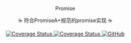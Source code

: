 <p align="center">
  Promise
</p>
<p align="center">☕️ 符合PromiseA+规范的promise实现 ☕️</p>
<p align="center">
  <a href='https://travis-ci.org/xieww/promise'>
    <img src='https://travis-ci.org/xieww/promise.svg?branch=master' alt='Coverage Status' />
  </a>
  <a href='https://coveralls.io/github/xieww/promise'>
    <img src='https://coveralls.io/repos/github/xieww/promise/badge.svg' alt='Coverage Status' />
  </a>
  <a href="https://shields.io/category/license">
  <img alt="GitHub" src="https://img.shields.io/github/license/xieww/promise">
  </a>
</p>
